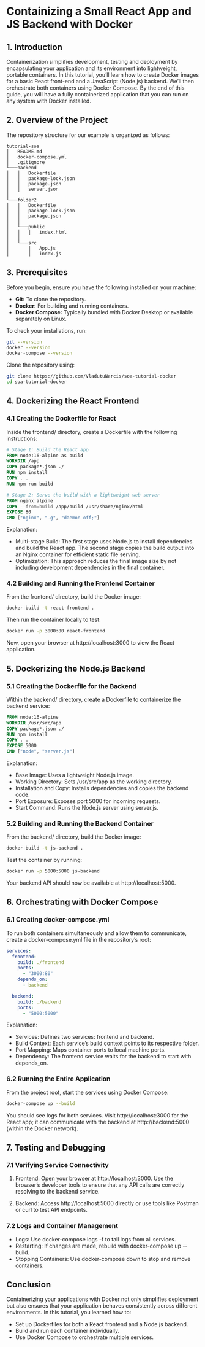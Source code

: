 # Containizing a Small React App and JS Backend with Docker

## 1. Introduction

Containerization simplifies development, testing and deployment by encapsulating your application and its environment into lightweight, portable containers. In this tutorial, you’ll learn how to create Docker images for a basic React front-end and a JavaScript (Node.js) backend. We’ll then orchestrate both containers using Docker Compose. By the end of this guide, you will have a fully containerized application that you can run on any system with Docker installed.

## 2. Overview of the Project

The repository structure for our example is organized as follows:

```
tutorial-soa
│   README.md
│   docker-compose.yml    
│   .gitignore
└───backend
│   │   Dockerfile
│   │   package-lock.json
│   │   package.json
│   │   server.json
│   
└───folder2
│   │   Dockerfile
│   │   package-lock.json
│   │   package.json
│   │
│   └───public
│   │   │   index.html
│   │
│   └───src
│       │   App.js
│       │   index.js
```

## 3. Prerequisites

Before you begin, ensure you have the following installed on your machine:

- **Git:** To clone the repository.
- **Docker:** For building and running containers.
- **Docker Compose:** Typically bundled with Docker Desktop or available separately on Linux.

To check your installations, run:

```bash
git --version
docker --version
docker-compose --version
```

Clone the repository using:

```bash
git clone https://github.com/VladutuNarcis/soa-tutorial-docker
cd soa-tutorial-docker
```

## 4. Dockerizing the React Frontend
### 4.1 Creating the Dockerfile for React
Inside the frontend/ directory, create a Dockerfile with the following instructions:

```dockerfile
# Stage 1: Build the React app
FROM node:16-alpine as build
WORKDIR /app
COPY package*.json ./
RUN npm install
COPY . .
RUN npm run build

# Stage 2: Serve the build with a lightweight web server
FROM nginx:alpine
COPY --from=build /app/build /usr/share/nginx/html
EXPOSE 80
CMD ["nginx", "-g", "daemon off;"]
```

Explanation:

- Multi-stage Build: The first stage uses Node.js to install dependencies and build the React app. The second stage copies the build output into an Nginx container for efficient static file serving.
- Optimization: This approach reduces the final image size by not including development dependencies in the final container.

### 4.2 Building and Running the Frontend Container
From the frontend/ directory, build the Docker image:

```bash
docker build -t react-frontend .
```

Then run the container locally to test:

```bash
docker run -p 3000:80 react-frontend
```

Now, open your browser at http://localhost:3000 to view the React application.

## 5. Dockerizing the Node.js Backend
### 5.1 Creating the Dockerfile for the Backend

Within the backend/ directory, create a Dockerfile to containerize the backend service:

```dockerfile
FROM node:16-alpine
WORKDIR /usr/src/app
COPY package*.json ./
RUN npm install
COPY . .
EXPOSE 5000
CMD ["node", "server.js"]
```

Explanation:
- Base Image: Uses a lightweight Node.js image.
- Working Directory: Sets /usr/src/app as the working directory.
- Installation and Copy: Installs dependencies and copies the backend code.
- Port Exposure: Exposes port 5000 for incoming requests.
- Start Command: Runs the Node.js server using server.js.

### 5.2 Building and Running the Backend Container
From the backend/ directory, build the Docker image:

```bash
docker build -t js-backend .
```
Test the container by running:

```bash
docker run -p 5000:5000 js-backend
```

Your backend API should now be available at http://localhost:5000.

## 6. Orchestrating with Docker Compose
### 6.1 Creating docker-compose.yml
To run both containers simultaneously and allow them to communicate, create a docker-compose.yml file in the repository’s root:

```yaml
services:
  frontend:
    build: ./frontend
    ports:
      - "3000:80"
    depends_on:
      - backend

  backend:
    build: ./backend
    ports:
      - "5000:5000"
```
Explanation:
- Services: Defines two services: frontend and backend.
- Build Context: Each service’s build context points to its respective folder.
- Port Mapping: Maps container ports to local machine ports.
- Dependency: The frontend service waits for the backend to start with depends_on.

### 6.2 Running the Entire Application
From the project root, start the services using Docker Compose:

```bash
docker-compose up --build
```

You should see logs for both services. Visit http://localhost:3000 for the React app; it can communicate with the backend at http://backend:5000 (within the Docker network). 

## 7. Testing and Debugging
### 7.1 Verifying Service Connectivity
1. Frontend: Open your browser at http://localhost:3000. Use the browser’s developer tools to ensure that any API calls are correctly resolving to the backend service.

2. Backend: Access http://localhost:5000 directly or use tools like Postman or curl to test API endpoints.

### 7.2 Logs and Container Management
- Logs: Use docker-compose logs -f to tail logs from all services.
- Restarting: If changes are made, rebuild with docker-compose up --build.
- Stopping Containers: Use docker-compose down to stop and remove containers.

## Conclusion
Containerizing your applications with Docker not only simplifies deployment but also ensures that your application behaves consistently across different environments. In this tutorial, you learned how to:

- Set up Dockerfiles for both a React frontend and a Node.js backend.
- Build and run each container individually.
- Use Docker Compose to orchestrate multiple services.